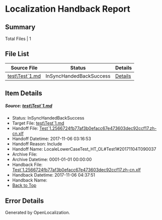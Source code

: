 # <a name='report-top'></a> Localization Handback Report

## Summary
 Total Files | 1

## File List
 Source File | Status | Details 
 ----------- | ------ | ------- 
 [test\Test`1.md](https://github.com/OpenLocalizationTestOrg/LocaleLowerCaseTest/blob/a3b77224029d1ef0183871836f623c67f4c87e7d/test/Test%601.md) | InSyncHandedBackSuccess | [Details](#ac4b78a288421be8dc454b4e866298b0957713a02)

## Item Details
##### <a name='ac4b78a288421be8dc454b4e866298b0957713a02'></a> Source: [test\Test`1.md](https://github.com/OpenLocalizationTestOrg/LocaleLowerCaseTest/blob/a3b77224029d1ef0183871836f623c67f4c87e7d/test/Test%601.md)
* Status: InSyncHandedBackSuccess
* Target File: [test\Test`1.md](https://github.com/OpenLocalizationTestOrg/LocaleLowerCaseTest.zh-cn/blob/e7a61180bc6a4747fcf8ddfb33ff077862a069c1/test/Test%601.md)
* Handoff File: [Test`1.2566724fb77af3b0efacc67e473603dec92ccf17.zh-cn.xlf](https://github.com/OpenLocalizationTestOrg/LocaleLowerCaseTest.handoff/blob/17a18c9136b12a28076714bd3ebd9a66b88ad710/ol-handoff/OpenLocalizationTestOrg/LocaleLowerCaseTest.zh-cn/master/Test%601.2566724fb77af3b0efacc67e473603dec92ccf17.zh-cn.xlf)
* Handoff Datetime: 2017-11-06 03:16:53
* Handoff Reason: Include
* Handoff Name: LocaleLowerCaseTest_HT_OL#Test1#20171104T090037
* Archive File: 
* Archive Datetime: 0001-01-01 00:00:00
* Handback File: [Test`1.2566724fb77af3b0efacc67e473603dec92ccf17.zh-cn.xlf](https://github.com/OpenLocalizationTestOrg/LocaleLowerCaseTest.handback/blob/f872e9210e7bd99423cb6a7fafe4f8fe1e2cd58f/ol-handback/OpenLocalizationTestOrg/LocaleLowerCaseTest.zh-cn/master/Test1/Test%601.2566724fb77af3b0efacc67e473603dec92ccf17.zh-cn.xlf)
* Handback Datetime: 2017-11-06 04:37:51
* Handback Name: 
* [Back to Top](#report-top)


## Error Details

Generated by OpenLocalization.
